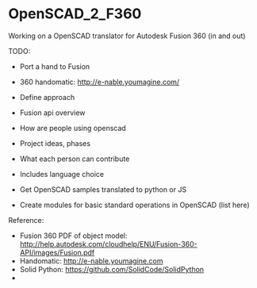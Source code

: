 OpenSCAD_2_F360
===============
Working on a OpenSCAD translator for Autodesk Fusion 360 (in and out)

TODO:
* Port a hand to Fusion
* 360 handomatic: http://e-nable.youmagine.com/

* Define approach
* Fusion api overview
* How are people using openscad
* Project ideas, phases
* What each person can contribute
* Includes language choice
* Get OpenSCAD samples translated to python or JS
* Create modules for basic standard operations in OpenSCAD (list here)
 
Reference:
* Fusion 360 PDF of object model: http://help.autodesk.com/cloudhelp/ENU/Fusion-360-API/images/Fusion.pdf
* Handomatic: http://e-nable.youmagine.com
* Solid Python: https://github.com/SolidCode/SolidPython
* 
